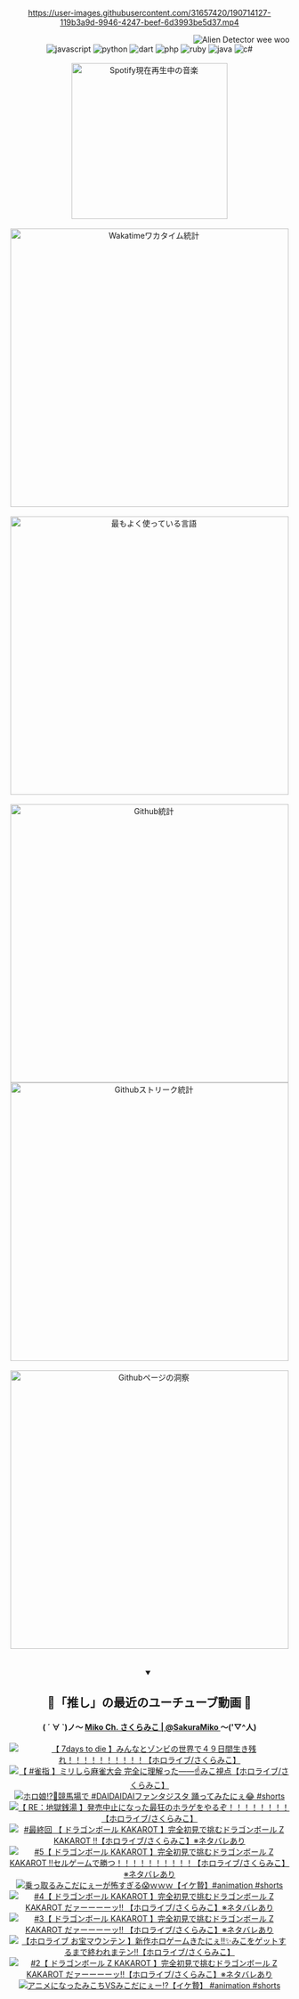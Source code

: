 <!-- START: HERO IMAGE GIF ////////// ////////// ////////// -->
<!-- <img src="@/../assets/img/gaming/ghost-of-tsushima.gif" width="100%"  alt="nellyXinwei's Hero Gif Image"/> -->
<!-- END: HERO IMAGE GIF ////////// ////////// ////////// -->

<div align="center" >  
  
<!-- START:ワンピース 第1015話「ルフィはRED ROCを使う」 -->
<https://user-images.githubusercontent.com/31657420/190714127-119b3a9d-9946-4247-beef-6d3993be5d37.mp4>
<!-- END:ワンピース 第1015話「ルフィはRED ROCを使う」 -->

<!-- START:VISITOR COUNTER -->
<div width="100%" align="right">
<img src="https://komarev.com/ghpvc/?username=nellyXinwei&label=🛸&color=grey&style=for-the-badge&labelcolor=ffffff" alt="Alien Detector wee woo"/>
</div>
<!-- END:VISITOR COUNTER -->

<!-- START: PROGRAMMING LANGUAGES -->
<!-- 色彩 Color Scheme:
#961E3A, #8A0D42, #5A0640, #4F265E, #2B355A, #3E759B, #CC4246,
#BB2649, #AD1052, #700750, #633075, #364270, #4E92C2, #FF5357
Sauce: https://www.webcreatorbox.com/inspiration/pantone-2023
-->

<img src="https://img.shields.io/badge/javascript%20-%23BB2649.svg?&style=for-the-badge&logo=javascript&logoColor=white&labelColor=961E3A" alt="javascript"/>
<img src="https://img.shields.io/badge/python%20-%23AD1052.svg?&style=for-the-badge&logo=python&logoColor=white&labelColor=8A0D42" alt="python" />
<img src="https://img.shields.io/badge/dart%20-%23700750.svg?&style=for-the-badge&logo=dart&logoColor=white&labelColor=5A0640" alt="dart"/>
<img src="https://img.shields.io/badge/php%20-%23633075.svg?&style=for-the-badge&logo=php&logoColor=white&labelColor=4F265E" alt="php"/>
<img src="https://img.shields.io/badge/ruby%20-%23364270.svg?&style=for-the-badge&logo=ruby&logoColor=white&labelColor=2B355A" alt="ruby"/>
<img src="https://img.shields.io/badge/java%20-%234E92C2.svg?&style=for-the-badge&logo=openjdk&logoColor=white&labelColor=3E759B" alt="java"/>
<img src="https://img.shields.io/badge/c%23-%23FF5357.svg?style=for-the-badge&logo=c-sharp&logoColor=white&labelColor=CC4246" alt="c#"/>  
<!-- END: PROGRAMMING LANGUAGES -->

<br>
<br>

<!-- START: MUSIC STATUS -->
  <!-- <a href="https://newojima-gsrs-20220114.vercel.app/api/now-playing?open">
    <img src="https://newojima-gsrs-20220114.vercel.app/api/now-playing" alt="Spotify現在再生中の音楽">
  </a> -->
  <img src="https://newojima-grss-20230114.vercel.app/api/spotify?border_color=transparent" alt="Spotify現在再生中の音楽" width="280px">
<!-- END: MUSIC STATUS -->

<br>
<br>

<!-- START: GITHUB STATUS -->
<!-- 色彩 Color Scheme:  #BB2649, #AD1052, #700750, #633075 -->
<img align="center" src="https://newojima-grs-20230109.vercel.app/api/wakatime?username=njtalba5127&layout=compact&langs_count=10&locale=ja&hide_title=false&title_color=fff&hide_border=true&text_color=fff&bg_color=BB2649,BB2649,633075,633075&hide=other,css,html,bash,xml,git%20config,makefile,properties,yaml,markdown,text,json,jsx" alt="Wakatimeワカタイム統計" width="500px"/>

<br>
<br>

<!-- 色彩 Color Scheme:  #633075, #364270, #4E92C2 -->
  <img align="center" src="https://newojima-grs-20230109.vercel.app/api/top-langs?username=njtalba5127&layout=compact&text_color=fff&icon_color=fff&hide_border=true&&locale=ja&hide_title=false&title_color=fff&include_all_commits=true&card_width=445&langs_count=11&hide=c%23,powershell,shaderlab,hlsl,makefile,jupyter%20notebook,python,html,css,shell,batchfile,less,liquid,hack,scss&bg_color=4F265E,633075,4E92C2" alt="最もよく使っている言語" width="500px"/>

<br>
<br>

<!-- 色彩 Color Scheme:  #4E92C2, #FF5357 -->
  <img align="center" src="https://newojima-grs-20230109.vercel.app/api?username=njtalba5127&rank_icon=github&show_icons=true&&locale=ja&title_color=fff&text_color=fff&icon_color=fff&hide_border=true&hide_title=false&count_private=true&include_all_commits=true&card_width=495&disable_animations=true&bg_color=4E92C2,4E92C2,FF5357" alt="Github統計" width="500px"/>

<br>

<img align="center" src="https://streak-stats.demolab.com?user=njtalba5127&theme=dark&hide_border=true&locale=ja&ring=BB2649&stroke=222222&background=151515&sideLabels=BB2649&currStreakLabel=ffffff&border=BB2649&fire=FF5357&currStreakNum=ffffff&sideNums=FF5357&dates=ffffff" alt="Githubストリーク統計" width="500px"/>

<br>
<br>

  <img align="center" width="500px" src="@/../assets/img/page-insights.svg" alt="Githubページの洞察"/>
  
</div>
<!-- END: GITHUB STATUS -->

<br>
<br>

<div align="center">
<details open>
  <summary>

  </summary>

  <h2 align="center">🌸「推し」の最近のユーチューブ動画 🌸</h2>
  <h4>
  ( ´ ∀ `)ノ～ 
  <a href="https://www.youtube.com/@SakuraMiko">Miko Ch. さくらみこ | @SakuraMiko
  </a>
   ～('▽^人)
  </h4>

  <!-- BEGIN YOUTUBE-CARDS -->
<a href="https://www.youtube.com/watch?v=GQZeKvWClhc"><img src="https://ytcards.demolab.com/?id=GQZeKvWClhc&title=%E3%80%90+7days+to+die+%E3%80%91%E3%81%BF%E3%82%93%E3%81%AA%E3%81%A8%E3%82%BE%E3%83%B3%E3%83%93%E3%81%AE%E4%B8%96%E7%95%8C%E3%81%A7%EF%BC%94%EF%BC%99%E6%97%A5%E9%96%93%E7%94%9F%E3%81%8D%E6%AE%8B%E3%82%8C%EF%BC%81%EF%BC%81%EF%BC%81%EF%BC%81%EF%BC%81%EF%BC%81%EF%BC%81%EF%BC%81%EF%BC%81%EF%BC%81%E3%80%90%E3%83%9B%E3%83%AD%E3%83%A9%E3%82%A4%E3%83%96%2F%E3%81%95%E3%81%8F%E3%82%89%E3%81%BF%E3%81%93%E3%80%91&lang=ja&timestamp=1723612469&background_color=%230d1117&title_color=%23ffffff&stats_color=%23dedede&max_title_lines=1&width=187&border_radius=5&duration=0" alt="【 7days to die 】みんなとゾンビの世界で４９日間生き残れ！！！！！！！！！！【ホロライブ/さくらみこ】" title="【 7days to die 】みんなとゾンビの世界で４９日間生き残れ！！！！！！！！！！【ホロライブ/さくらみこ】"></a>
<a href="https://www.youtube.com/watch?v=T9yqTKIWq-c"><img src="https://ytcards.demolab.com/?id=T9yqTKIWq-c&title=%E3%80%90+%23%E9%9B%80%E6%8C%87+%E3%80%91%E3%83%9F%E3%83%AA%E3%81%97%E3%82%89%E9%BA%BB%E9%9B%80%E5%A4%A7%E4%BC%9A+%E5%AE%8C%E5%85%A8%E3%81%AB%E7%90%86%E8%A7%A3%E3%81%A3%E3%81%9F%E2%80%95%E2%80%95%E2%98%9D%E3%81%BF%E3%81%93%E8%A6%96%E7%82%B9%E3%80%90%E3%83%9B%E3%83%AD%E3%83%A9%E3%82%A4%E3%83%96%2F%E3%81%95%E3%81%8F%E3%82%89%E3%81%BF%E3%81%93%E3%80%91&lang=ja&timestamp=1723556525&background_color=%230d1117&title_color=%23ffffff&stats_color=%23dedede&max_title_lines=1&width=187&border_radius=5&duration=10731" alt="【 #雀指 】ミリしら麻雀大会 完全に理解った――☝みこ視点【ホロライブ/さくらみこ】" title="【 #雀指 】ミリしら麻雀大会 完全に理解った――☝みこ視点【ホロライブ/さくらみこ】"></a>
<a href="https://www.youtube.com/watch?v=RYsz6BtH1-w"><img src="https://ytcards.demolab.com/?id=RYsz6BtH1-w&title=%E3%83%9B%E3%83%AD%E5%A8%98%E2%81%89%EF%B8%8F%F0%9F%8F%87%E7%AB%B6%E9%A6%AC%E5%A0%B4%E3%81%A7+%23DAIDAIDAI%E3%83%95%E3%82%A1%E3%83%B3%E3%82%BF%E3%82%B8%E3%82%B9%E3%82%BF+%E8%B8%8A%E3%81%A3%E3%81%A6%E3%81%BF%E3%81%9F%E3%81%AB%E3%81%87%F0%9F%98%82+%23shorts&lang=ja&timestamp=1723449615&background_color=%230d1117&title_color=%23ffffff&stats_color=%23dedede&max_title_lines=1&width=187&border_radius=5&duration=19" alt="ホロ娘⁉️🏇競馬場で #DAIDAIDAIファンタジスタ 踊ってみたにぇ😂 #shorts" title="ホロ娘⁉️🏇競馬場で #DAIDAIDAIファンタジスタ 踊ってみたにぇ😂 #shorts"></a>
<a href="https://www.youtube.com/watch?v=vKGSY2_ItKs"><img src="https://ytcards.demolab.com/?id=vKGSY2_ItKs&title=%E3%80%90+RE%EF%BC%9A%E5%9C%B0%E7%8D%84%E9%8A%AD%E6%B9%AF+%E3%80%91%E7%99%BA%E5%A3%B2%E4%B8%AD%E6%AD%A2%E3%81%AB%E3%81%AA%E3%81%A3%E3%81%9F%E6%9C%80%E7%8B%82%E3%81%AE%E3%83%9B%E3%83%A9%E3%82%B2%E3%82%92%E3%82%84%E3%82%8B%E3%81%9E%EF%BC%81%EF%BC%81%EF%BC%81%EF%BC%81%EF%BC%81%EF%BC%81%EF%BC%81%EF%BC%81%E3%80%90%E3%83%9B%E3%83%AD%E3%83%A9%E3%82%A4%E3%83%96%2F%E3%81%95%E3%81%8F%E3%82%89%E3%81%BF%E3%81%93%E3%80%91&lang=ja&timestamp=1723310795&background_color=%230d1117&title_color=%23ffffff&stats_color=%23dedede&max_title_lines=1&width=187&border_radius=5&duration=13967" alt="【 RE：地獄銭湯 】発売中止になった最狂のホラゲをやるぞ！！！！！！！！【ホロライブ/さくらみこ】" title="【 RE：地獄銭湯 】発売中止になった最狂のホラゲをやるぞ！！！！！！！！【ホロライブ/さくらみこ】"></a>
<a href="https://www.youtube.com/watch?v=f5Xo9xhQ6Kc"><img src="https://ytcards.demolab.com/?id=f5Xo9xhQ6Kc&title=%23%E6%9C%80%E7%B5%82%E5%9B%9E+%E3%80%90+%E3%83%89%E3%83%A9%E3%82%B4%E3%83%B3%E3%83%9C%E3%83%BC%E3%83%AB+KAKAROT+%E3%80%91%E5%AE%8C%E5%85%A8%E5%88%9D%E8%A6%8B%E3%81%A7%E6%8C%91%E3%82%80%E3%83%89%E3%83%A9%E3%82%B4%E3%83%B3%E3%83%9C%E3%83%BC%E3%83%AB+Z+KAKAROT+%E2%80%BC%E3%80%90%E3%83%9B%E3%83%AD%E3%83%A9%E3%82%A4%E3%83%96%2F%E3%81%95%E3%81%8F%E3%82%89%E3%81%BF%E3%81%93%E3%80%91%E2%80%BB%E3%83%8D%E3%82%BF%E3%83%90%E3%83%AC%E3%81%82%E3%82%8A&lang=ja&timestamp=1723289459&background_color=%230d1117&title_color=%23ffffff&stats_color=%23dedede&max_title_lines=1&width=187&border_radius=5&duration=22103" alt="#最終回 【 ドラゴンボール KAKAROT 】完全初見で挑むドラゴンボール Z KAKAROT ‼【ホロライブ/さくらみこ】※ネタバレあり" title="#最終回 【 ドラゴンボール KAKAROT 】完全初見で挑むドラゴンボール Z KAKAROT ‼【ホロライブ/さくらみこ】※ネタバレあり"></a>
<a href="https://www.youtube.com/watch?v=O2qSZpkNbGs"><img src="https://ytcards.demolab.com/?id=O2qSZpkNbGs&title=%235%E3%80%90+%E3%83%89%E3%83%A9%E3%82%B4%E3%83%B3%E3%83%9C%E3%83%BC%E3%83%AB+KAKAROT+%E3%80%91%E5%AE%8C%E5%85%A8%E5%88%9D%E8%A6%8B%E3%81%A7%E6%8C%91%E3%82%80%E3%83%89%E3%83%A9%E3%82%B4%E3%83%B3%E3%83%9C%E3%83%BC%E3%83%AB+Z+KAKAROT+%E2%80%BC%E3%82%BB%E3%83%AB%E3%82%B2%E3%83%BC%E3%83%A0%E3%81%A7%E5%8B%9D%E3%81%A4%EF%BC%81%EF%BC%81%EF%BC%81%EF%BC%81%EF%BC%81%EF%BC%81%EF%BC%81%EF%BC%81%EF%BC%81%EF%BC%81%E3%80%90%E3%83%9B%E3%83%AD%E3%83%A9%E3%82%A4%E3%83%96%2F%E3%81%95%E3%81%8F%E3%82%89%E3%81%BF%E3%81%93%E3%80%91%E2%80%BB%E3%83%8D%E3%82%BF%E3%83%90%E3%83%AC%E3%81%82%E3%82%8A&lang=ja&timestamp=1723137701&background_color=%230d1117&title_color=%23ffffff&stats_color=%23dedede&max_title_lines=1&width=187&border_radius=5&duration=14691" alt="#5【 ドラゴンボール KAKAROT 】完全初見で挑むドラゴンボール Z KAKAROT ‼セルゲームで勝つ！！！！！！！！！！【ホロライブ/さくらみこ】※ネタバレあり" title="#5【 ドラゴンボール KAKAROT 】完全初見で挑むドラゴンボール Z KAKAROT ‼セルゲームで勝つ！！！！！！！！！！【ホロライブ/さくらみこ】※ネタバレあり"></a>
<a href="https://www.youtube.com/watch?v=zJMPfE2R728"><img src="https://ytcards.demolab.com/?id=zJMPfE2R728&title=%E4%B9%97%E3%81%A3%E5%8F%96%E3%82%8B%E3%81%BF%E3%81%93%E3%81%A0%E3%81%AB%E3%81%87%E3%83%BC%E3%81%8C%E6%80%96%E3%81%99%E3%81%8E%E3%82%8B%F0%9F%98%B1%EF%BD%97%EF%BD%97%EF%BD%97%E3%80%90%E3%82%A4%E3%82%B1%E8%B4%84%E3%80%91%23animation+%23shorts&lang=ja&timestamp=1723111359&background_color=%230d1117&title_color=%23ffffff&stats_color=%23dedede&max_title_lines=1&width=187&border_radius=5&duration=18" alt="乗っ取るみこだにぇーが怖すぎる😱ｗｗｗ【イケ贄】#animation #shorts" title="乗っ取るみこだにぇーが怖すぎる😱ｗｗｗ【イケ贄】#animation #shorts"></a>
<a href="https://www.youtube.com/watch?v=IZbqvGgMgHk"><img src="https://ytcards.demolab.com/?id=IZbqvGgMgHk&title=%234%E3%80%90+%E3%83%89%E3%83%A9%E3%82%B4%E3%83%B3%E3%83%9C%E3%83%BC%E3%83%AB+KAKAROT+%E3%80%91%E5%AE%8C%E5%85%A8%E5%88%9D%E8%A6%8B%E3%81%A7%E6%8C%91%E3%82%80%E3%83%89%E3%83%A9%E3%82%B4%E3%83%B3%E3%83%9C%E3%83%BC%E3%83%AB+Z+KAKAROT+%E3%81%A0%E3%82%A1%E3%83%BC%E3%83%BC%E3%83%BC%E3%83%BC%E3%83%83%E2%80%BC+%E3%80%90%E3%83%9B%E3%83%AD%E3%83%A9%E3%82%A4%E3%83%96%2F%E3%81%95%E3%81%8F%E3%82%89%E3%81%BF%E3%81%93%E3%80%91%E2%80%BB%E3%83%8D%E3%82%BF%E3%83%90%E3%83%AC%E3%81%82%E3%82%8A&lang=ja&timestamp=1722962586&background_color=%230d1117&title_color=%23ffffff&stats_color=%23dedede&max_title_lines=1&width=187&border_radius=5&duration=14287" alt="#4【 ドラゴンボール KAKAROT 】完全初見で挑むドラゴンボール Z KAKAROT だァーーーーッ‼ 【ホロライブ/さくらみこ】※ネタバレあり" title="#4【 ドラゴンボール KAKAROT 】完全初見で挑むドラゴンボール Z KAKAROT だァーーーーッ‼ 【ホロライブ/さくらみこ】※ネタバレあり"></a>
<a href="https://www.youtube.com/watch?v=MQP1TDxzsc8"><img src="https://ytcards.demolab.com/?id=MQP1TDxzsc8&title=%233%E3%80%90+%E3%83%89%E3%83%A9%E3%82%B4%E3%83%B3%E3%83%9C%E3%83%BC%E3%83%AB+KAKAROT+%E3%80%91%E5%AE%8C%E5%85%A8%E5%88%9D%E8%A6%8B%E3%81%A7%E6%8C%91%E3%82%80%E3%83%89%E3%83%A9%E3%82%B4%E3%83%B3%E3%83%9C%E3%83%BC%E3%83%AB+Z+KAKAROT+%E3%81%A0%E3%82%A1%E3%83%BC%E3%83%BC%E3%83%BC%E3%83%BC%E3%83%83%E2%80%BC+%E3%80%90%E3%83%9B%E3%83%AD%E3%83%A9%E3%82%A4%E3%83%96%2F%E3%81%95%E3%81%8F%E3%82%89%E3%81%BF%E3%81%93%E3%80%91%E2%80%BB%E3%83%8D%E3%82%BF%E3%83%90%E3%83%AC%E3%81%82%E3%82%8A&lang=ja&timestamp=1722874518&background_color=%230d1117&title_color=%23ffffff&stats_color=%23dedede&max_title_lines=1&width=187&border_radius=5&duration=13519" alt="#3【 ドラゴンボール KAKAROT 】完全初見で挑むドラゴンボール Z KAKAROT だァーーーーッ‼ 【ホロライブ/さくらみこ】※ネタバレあり" title="#3【 ドラゴンボール KAKAROT 】完全初見で挑むドラゴンボール Z KAKAROT だァーーーーッ‼ 【ホロライブ/さくらみこ】※ネタバレあり"></a>
<a href="https://www.youtube.com/watch?v=fV2aHqlCT40"><img src="https://ytcards.demolab.com/?id=fV2aHqlCT40&title=%E3%80%90%E3%83%9B%E3%83%AD%E3%83%A9%E3%82%A4%E3%83%96+%E3%81%8A%E5%AE%9D%E3%83%9E%E3%82%A6%E3%83%B3%E3%83%86%E3%83%B3+%E3%80%91%E6%96%B0%E4%BD%9C%E3%83%9B%E3%83%AD%E3%82%B2%E3%83%BC%E3%83%A0%E3%81%8D%E3%81%9F%E3%81%AB%E3%81%87%E2%80%BC%E2%9C%A8%E3%81%BF%E3%81%93%E3%82%92%E3%82%B2%E3%83%83%E3%83%88%E3%81%99%E3%82%8B%E3%81%BE%E3%81%A7%E7%B5%82%E3%82%8F%E3%82%8C%E3%81%BE%E3%83%86%E3%83%B3%E2%80%BC%E3%80%90%E3%83%9B%E3%83%AD%E3%83%A9%E3%82%A4%E3%83%96%2F%E3%81%95%E3%81%8F%E3%82%89%E3%81%BF%E3%81%93%E3%80%91&lang=ja&timestamp=1722788203&background_color=%230d1117&title_color=%23ffffff&stats_color=%23dedede&max_title_lines=1&width=187&border_radius=5&duration=10877" alt="【ホロライブ お宝マウンテン 】新作ホロゲームきたにぇ‼✨みこをゲットするまで終われまテン‼【ホロライブ/さくらみこ】" title="【ホロライブ お宝マウンテン 】新作ホロゲームきたにぇ‼✨みこをゲットするまで終われまテン‼【ホロライブ/さくらみこ】"></a>
<a href="https://www.youtube.com/watch?v=18lmuko9VTg"><img src="https://ytcards.demolab.com/?id=18lmuko9VTg&title=%232%E3%80%90+%E3%83%89%E3%83%A9%E3%82%B4%E3%83%B3%E3%83%9C%E3%83%BC%E3%83%AB+Z+KAKAROT+%E3%80%91%E5%AE%8C%E5%85%A8%E5%88%9D%E8%A6%8B%E3%81%A7%E6%8C%91%E3%82%80%E3%83%89%E3%83%A9%E3%82%B4%E3%83%B3%E3%83%9C%E3%83%BC%E3%83%AB+Z+KAKAROT+%E3%81%A0%E3%82%A1%E3%83%BC%E3%83%BC%E3%83%BC%E3%83%BC%E3%83%83%E2%80%BC%E3%80%90%E3%83%9B%E3%83%AD%E3%83%A9%E3%82%A4%E3%83%96%2F%E3%81%95%E3%81%8F%E3%82%89%E3%81%BF%E3%81%93%E3%80%91%E2%80%BB%E3%83%8D%E3%82%BF%E3%83%90%E3%83%AC%E3%81%82%E3%82%8A&lang=ja&timestamp=1722703409&background_color=%230d1117&title_color=%23ffffff&stats_color=%23dedede&max_title_lines=1&width=187&border_radius=5&duration=19259" alt="#2【 ドラゴンボール Z KAKAROT 】完全初見で挑むドラゴンボール Z KAKAROT だァーーーーッ‼【ホロライブ/さくらみこ】※ネタバレあり" title="#2【 ドラゴンボール Z KAKAROT 】完全初見で挑むドラゴンボール Z KAKAROT だァーーーーッ‼【ホロライブ/さくらみこ】※ネタバレあり"></a>
<a href="https://www.youtube.com/watch?v=XRTNNmhz38g"><img src="https://ytcards.demolab.com/?id=XRTNNmhz38g&title=%E3%82%A2%E3%83%8B%E3%83%A1%E3%81%AB%E3%81%AA%E3%81%A3%E3%81%9F%E3%81%BF%E3%81%93%E3%81%A1VS%E3%81%BF%E3%81%93%E3%81%A0%E3%81%AB%E3%81%87%E3%83%BC%E2%81%89%EF%B8%8F%E3%80%90%E3%82%A4%E3%82%B1%E8%B4%84%E3%80%91+%23animation+%23shorts&lang=ja&timestamp=1722654018&background_color=%230d1117&title_color=%23ffffff&stats_color=%23dedede&max_title_lines=1&width=187&border_radius=5&duration=31" alt="アニメになったみこちVSみこだにぇー⁉️【イケ贄】 #animation #shorts" title="アニメになったみこちVSみこだにぇー⁉️【イケ贄】 #animation #shorts"></a>
<!-- END YOUTUBE-CARDS -->

</div>
  
</details>
